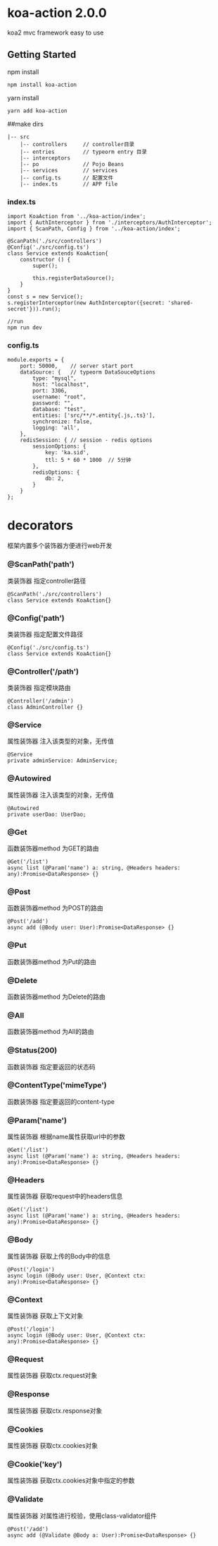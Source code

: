 # koa-action 2.0.0

koa2 mvc framework  easy to use

## Getting Started

npm install

```
npm install koa-action
```

yarn install

```
yarn add koa-action
```


##make dirs
    
	|-- src
	    |-- controllers		// controller目录
	    |-- entries			// typeorm entry 目录
	    |-- interceptors
	    |-- po				// Pojo Beans
	    |-- services		// services 
	    |-- config.ts		// 配置文件
	    |-- index.ts		// APP file

### index.ts
	
	import KoaAction from '../koa-action/index';
	import { AuthInterceptor } from './interceptors/AuthInterceptor';
	import { ScanPath, Config } from '../koa-action/index';
	
	@ScanPath('./src/controllers')
	@Config('./src/config.ts')
	class Service extends KoaAction{
	    constructor () {
	        super();
	
	        this.registerDataSource();
	    }
	}
	const s = new Service();
	s.registerInterceptor(new AuthInterceptor({secret: 'shared-secret'})).run();

	//run
	npm run dev


### config.ts

	module.exports = {
	    port: 50000,	// server start port
	    dataSource: {	// typeorm DataSouceOptions
	        type: "mysql",
	        host: "localhost",
	        port: 3306,
	        username: "root",
	        password: "",
	        database: "test",
	        entities: ['src/**/*.entity{.js,.ts}'],
	        synchronize: false,
	        logging: 'all',
	    },
	    redisSession: {	// session - redis options
	        sessionOptions: {
	            key: 'ka.sid',
	            ttl: 5 * 60 * 1000  // 5分钟
	        },
	        redisOptions: {
	            db: 2,
	        }
	    }
	};


# decorators
框架内置多个装饰器方便进行web开发

### @ScanPath('path')
类装饰器 指定controller路径

	@ScanPath('./src/controllers')
	class Service extends KoaAction{}

### @Config('path')
类装饰器 指定配置文件路径

	@Config('./src/config.ts')
	class Service extends KoaAction{}

### @Controller('/path')
类装饰器 指定模块路由

	@Controller('/admin')
	class AdminController {}

### @Service
属性装饰器 注入该类型的对象，无传值

	@Service
    private adminService: AdminService;

### @Autowired
属性装饰器 注入该类型的对象，无传值

	@Autowired
    private userDao: UserDao;

### @Get
函数装饰器method 为GET的路由

	@Get('/list')
    async list (@Param('name') a: string, @Headers headers: any):Promise<DataResponse> {}

### @Post
函数装饰器method 为POST的路由

	@Post('/add')
    async add (@Body user: User):Promise<DataResponse> {}

### @Put
函数装饰器method 为Put的路由

### @Delete
函数装饰器method 为Delete的路由

### @All
函数装饰器method 为All的路由

### @Status(200)
函数装饰器 指定要返回的状态码

### @ContentType('mimeType')
函数装饰器 指定要返回的content-type

### @Param('name')
属性装饰器 根据name属性获取url中的参数

	@Get('/list')
    async list (@Param('name') a: string, @Headers headers: any):Promise<DataResponse> {}

### @Headers
属性装饰器 获取request中的headers信息

	@Get('/list')
    async list (@Param('name') a: string, @Headers headers: any):Promise<DataResponse> {}

### @Body
属性装饰器 获取上传的Body中的信息

	@Post('/login')
    async login (@Body user: User, @Context ctx: any):Promise<DataResponse> {}

### @Context
属性装饰器 获取上下文对象

	@Post('/login')
    async login (@Body user: User, @Context ctx: any):Promise<DataResponse> {}

### @Request
属性装饰器 获取ctx.request对象

### @Response
属性装饰器 获取ctx.response对象

### @Cookies
属性装饰器 获取ctx.cookies对象

### @Cookie('key')
属性装饰器 获取ctx.cookies对象中指定的参数

### @Validate
属性装饰器 对属性进行校验，使用class-validator组件

	@Post('/add')
    async add (@Validate @Body a: User):Promise<DataResponse> {}

